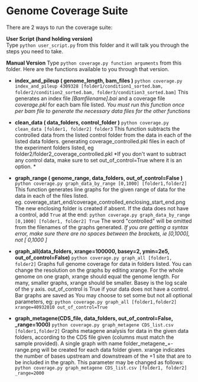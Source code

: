 Genome Coverage Suite
===

There are 2 ways to run the coverage suite:

**User Script (hand holding version)**    
Type `python user_script.py` from this folder and it will talk you through the steps you need to take.

**Manual Version**
Type `python coverage.py function arguments` from this folder.
Here are the functions available to you through that version.

* **index_and_pileup ( genome_length, bam_files )**
 `python coverage.py index_and_pileup 4309328 [folder1/condition1_sorted.bam, folder2/condition2_sorted.bam, folder3/condition3_sorted.bam]`
This generates an index file *[Bamfilename].bai* and a coverage file *coverage.pkl* for each bam file listed.
*You must run this function once per bam file to generate the necessary data files for the other functions*

* **clean_data ( data_folders, control_folder )**
`python coverage.py clean_data [folder1, folder2] folder3`
This function subtracts the controlled data from the listed control folder from the data in each of the listed data folders. generating coverage_controlled.pkl files in each of the experiment folders listed, eg folder2/folder2_coverage_controlled.pkl
*If you don't want to subtract any control data, make sure to set out_of_control=True where it is an option. *

* **graph_range ( genome_range, data_folders, out_of_control=False )**
 `python coverage.py graph_data_by_range [0,1000] [folder1,folder2]`
This function generates line graphs for the given range of data for the data in each of the files listed.  
eg. coverage_start_end/coverage_controlled_enclosing_start_end.png The new enclosing folder is created if absent.
If the data does not have a control, add `True` at the end:
`python coverage.py graph_data_by_range [0,1000] [folder1, folder2] True`
The word "controlled" will be omitted from the filenames of the graphs generated.
*If you are getting a syntax error, make sure there are no spaces between the brackets, ie [0,1000], not [ 0,1000 ]*


* **graph_all(data_folders, xrange=100000, basey=2, ymin=2e5, out_of_control=False)**
`python coverage.py graph_all [folder1, folder2]`
Graphs full genome coverage for data in folders listed. You can change the resolution on the graphs by editing xrange. For the whole genome on one graph, xrange should equal the genome length. For many, smaller graphs, xrange should be smaller. Basey is the log scale of the y axis. out_of_control is True if your data does not have a control. Bar graphs are saved as
You may choose to set some but not all optional parameters, eg:
`python coverage.py graph_all [folder1,folder2] xrange=40932010 out_of_control=True` 

* **graph_metagene(CDS_file, data_folders, out_of_control=False, _range=1000)**
`python coverage.py graph_metagene CDS_list.csv [folder1,folder2]`
Graphs metagene analysis for data in the given data folders, according to the CDS file given (columns must match the sample provided).
A single graph with name folder_metagene_+-range.png will be created for each data folder given.
xrange indicates the number of bases upstream and downstream of the +1 site that are to be included in the graph. This parameter may be changed as follows:
`python coverage.py graph_metagene CDS_list.csv [folder1, folder2] _range=2000`

